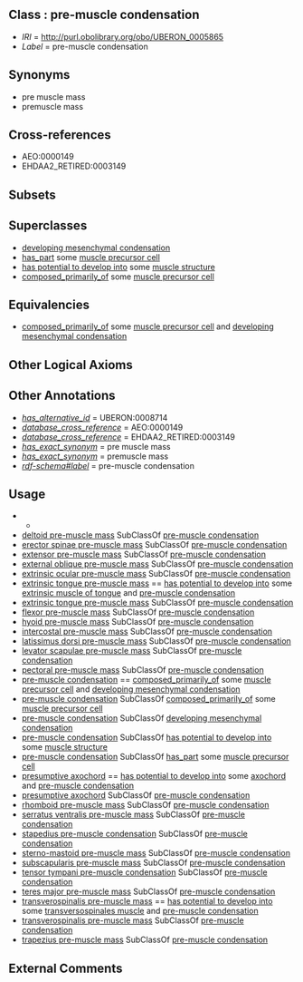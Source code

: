 
## Class : pre-muscle condensation

 * *IRI* = http://purl.obolibrary.org/obo/UBERON_0005865
 * *Label* = pre-muscle condensation

## Synonyms

 * pre muscle mass
 * premuscle mass

## Cross-references

 * AEO:0000149
 * EHDAA2_RETIRED:0003149

## Subsets


## Superclasses

 * [developing mesenchymal condensation](../../UBERON/56/UBERON_0005856.md)
 * [has_part](../../BFO/51/BFO_0000051.md) some [muscle precursor cell](../../CL/80/CL_0000680.md)
 * [has potential to develop into](../../RO/87/RO_0002387.md) some [muscle structure](../../UBERON/90/UBERON_0005090.md)
 * [composed_primarily_of](../../RO/73/RO_0002473.md) some [muscle precursor cell](../../CL/80/CL_0000680.md)

## Equivalencies

 * [composed_primarily_of](../../RO/73/RO_0002473.md) some [muscle precursor cell](../../CL/80/CL_0000680.md) and [developing mesenchymal condensation](../../UBERON/56/UBERON_0005856.md)

## Other Logical Axioms


## Other Annotations

 * *[has_alternative_id](../../Id/oboInOwl#hasAlternativeId.md)* = UBERON:0008714
 * *[database_cross_reference](../../ef/oboInOwl#hasDbXref.md)* = AEO:0000149
 * *[database_cross_reference](../../ef/oboInOwl#hasDbXref.md)* = EHDAA2_RETIRED:0003149
 * *[has_exact_synonym](../../ym/oboInOwl#hasExactSynonym.md)* = pre muscle mass
 * *[has_exact_synonym](../../ym/oboInOwl#hasExactSynonym.md)* = premuscle mass
 * *[rdf-schema#label](../../el/rdf-schema#label.md)* = pre-muscle condensation

## Usage

 * -
 * [deltoid pre-muscle mass](../../UBERON/19/UBERON_0006219.md) SubClassOf [pre-muscle condensation](../../UBERON/65/UBERON_0005865.md)
 * [erector spinae pre-muscle mass](../../UBERON/61/UBERON_0010961.md) SubClassOf [pre-muscle condensation](../../UBERON/65/UBERON_0005865.md)
 * [extensor pre-muscle mass](../../UBERON/62/UBERON_0010962.md) SubClassOf [pre-muscle condensation](../../UBERON/65/UBERON_0005865.md)
 * [external oblique pre-muscle mass](../../UBERON/75/UBERON_0010975.md) SubClassOf [pre-muscle condensation](../../UBERON/65/UBERON_0005865.md)
 * [extrinsic ocular pre-muscle mass](../../UBERON/30/UBERON_0006230.md) SubClassOf [pre-muscle condensation](../../UBERON/65/UBERON_0005865.md)
 * [extrinsic tongue pre-muscle mass](../../UBERON/32/UBERON_0011332.md) == [has potential to develop into](../../RO/87/RO_0002387.md) some [extrinsic muscle of tongue](../../UBERON/75/UBERON_0001575.md) and [pre-muscle condensation](../../UBERON/65/UBERON_0005865.md)
 * [extrinsic tongue pre-muscle mass](../../UBERON/32/UBERON_0011332.md) SubClassOf [pre-muscle condensation](../../UBERON/65/UBERON_0005865.md)
 * [flexor pre-muscle mass](../../UBERON/77/UBERON_0010977.md) SubClassOf [pre-muscle condensation](../../UBERON/65/UBERON_0005865.md)
 * [hyoid pre-muscle mass](../../UBERON/48/UBERON_0010348.md) SubClassOf [pre-muscle condensation](../../UBERON/65/UBERON_0005865.md)
 * [intercostal pre-muscle mass](../../UBERON/70/UBERON_0010970.md) SubClassOf [pre-muscle condensation](../../UBERON/65/UBERON_0005865.md)
 * [latissimus dorsi pre-muscle mass](../../UBERON/82/UBERON_0010982.md) SubClassOf [pre-muscle condensation](../../UBERON/65/UBERON_0005865.md)
 * [levator scapulae pre-muscle mass](../../UBERON/83/UBERON_0010983.md) SubClassOf [pre-muscle condensation](../../UBERON/65/UBERON_0005865.md)
 * [pectoral pre-muscle mass](../../UBERON/84/UBERON_0010984.md) SubClassOf [pre-muscle condensation](../../UBERON/65/UBERON_0005865.md)
 * [pre-muscle condensation](../../UBERON/65/UBERON_0005865.md) == [composed_primarily_of](../../RO/73/RO_0002473.md) some [muscle precursor cell](../../CL/80/CL_0000680.md) and [developing mesenchymal condensation](../../UBERON/56/UBERON_0005856.md)
 * [pre-muscle condensation](../../UBERON/65/UBERON_0005865.md) SubClassOf [composed_primarily_of](../../RO/73/RO_0002473.md) some [muscle precursor cell](../../CL/80/CL_0000680.md)
 * [pre-muscle condensation](../../UBERON/65/UBERON_0005865.md) SubClassOf [developing mesenchymal condensation](../../UBERON/56/UBERON_0005856.md)
 * [pre-muscle condensation](../../UBERON/65/UBERON_0005865.md) SubClassOf [has potential to develop into](../../RO/87/RO_0002387.md) some [muscle structure](../../UBERON/90/UBERON_0005090.md)
 * [pre-muscle condensation](../../UBERON/65/UBERON_0005865.md) SubClassOf [has_part](../../BFO/51/BFO_0000051.md) some [muscle precursor cell](../../CL/80/CL_0000680.md)
 * [presumptive axochord](../../UBERON/48/UBERON_0035148.md) == [has potential to develop into](../../RO/87/RO_0002387.md) some [axochord](../../UBERON/47/UBERON_0035147.md) and [pre-muscle condensation](../../UBERON/65/UBERON_0005865.md)
 * [presumptive axochord](../../UBERON/48/UBERON_0035148.md) SubClassOf [pre-muscle condensation](../../UBERON/65/UBERON_0005865.md)
 * [rhomboid pre-muscle mass](../../UBERON/85/UBERON_0010985.md) SubClassOf [pre-muscle condensation](../../UBERON/65/UBERON_0005865.md)
 * [serratus ventralis pre-muscle mass](../../UBERON/86/UBERON_0010986.md) SubClassOf [pre-muscle condensation](../../UBERON/65/UBERON_0005865.md)
 * [stapedius pre-muscle condensation](../../UBERON/29/UBERON_0010929.md) SubClassOf [pre-muscle condensation](../../UBERON/65/UBERON_0005865.md)
 * [sterno-mastoid pre-muscle mass](../../UBERON/87/UBERON_0010987.md) SubClassOf [pre-muscle condensation](../../UBERON/65/UBERON_0005865.md)
 * [subscapularis pre-muscle mass](../../UBERON/93/UBERON_0010993.md) SubClassOf [pre-muscle condensation](../../UBERON/65/UBERON_0005865.md)
 * [tensor tympani pre-muscle condensation](../../UBERON/35/UBERON_0010935.md) SubClassOf [pre-muscle condensation](../../UBERON/65/UBERON_0005865.md)
 * [teres major pre-muscle mass](../../UBERON/88/UBERON_0010988.md) SubClassOf [pre-muscle condensation](../../UBERON/65/UBERON_0005865.md)
 * [transverospinalis pre-muscle mass](../../UBERON/89/UBERON_0010989.md) == [has potential to develop into](../../RO/87/RO_0002387.md) some [transversospinales muscle](../../UBERON/90/UBERON_0010990.md) and [pre-muscle condensation](../../UBERON/65/UBERON_0005865.md)
 * [transverospinalis pre-muscle mass](../../UBERON/89/UBERON_0010989.md) SubClassOf [pre-muscle condensation](../../UBERON/65/UBERON_0005865.md)
 * [trapezius pre-muscle mass](../../UBERON/55/UBERON_0010955.md) SubClassOf [pre-muscle condensation](../../UBERON/65/UBERON_0005865.md)

## External Comments

